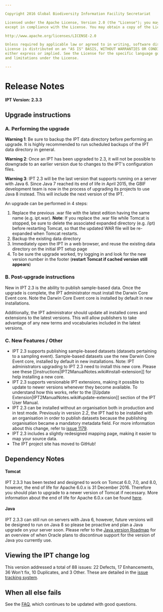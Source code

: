 ```yaml
---

Copyright 2016 Global Biodiversity Information Facility Secretariat

Licensed under the Apache License, Version 2.0 (the "License"); you may not use this file
except in compliance with the License. You may obtain a copy of the License at

http://www.apache.org/licenses/LICENSE-2.0

Unless required by applicable law or agreed to in writing, software distributed under the
License is distributed on an "AS IS" BASIS, WITHOUT WARRANTIES OR CONDITIONS OF ANY KIND,
either express or implied. See the License for the specific language governing permissions
and limitations under the License.

---
```


# Release Notes

**IPT Version: 2.3.3**



## Upgrade instructions

### A. Performing the upgrade

**Warning 1**: Be sure to backup the IPT data directory before performing an upgrade. It is highly recommended to run scheduled backups of the IPT data directory in general.

**Warning 2**: Once an IPT has been upgraded to 2.3, it will not be possible to downgrade to an earlier version due to changes to the IPT's configuration files.

**Warning 3**: IPT 2.3 will be the last version that supports running on a server with Java 6. Since Java 7 reached its end of life in April 2015, the GBIF development team is now in the process of upgrading its projects to use Java 8 instead. This will include the next version of the IPT. 

An upgrade can be performed in 4 steps:

  1. Replace the previous .war file with the latest edition having the same name (e.g. ipt.war). **Note**: If you replace the .war file while Tomcat is stopped, be sure to delete the associated expanded directory (e.g. /ipt) before restarting Tomcat, so that the updated WAR file will be re-expanded when Tomcat restarts.
  2. Backup the existing data directory
  3. Immediately open the IPT in a web browser, and reuse the existing data directory on the initial IPT setup page
  4. To be sure the upgrade worked, try logging in and look for the new version number in the footer (**restart Tomcat if cached version still appears**)

### B. Post-upgrade instructions

New in IPT 2.3 is the ability to publish sample-based data. Once the upgrade is complete, the IPT administrator must install the Darwin Core Event core. Note the Darwin Core Event core is installed by default in new installations.

Additionally, the IPT administrator should update all installed cores and extensions to the latest versions. This will allow publishers to take advantage of any new terms and vocabularies included in the latest versions. 

### C. New Features / Other
  * IPT 2.3 supports publishing sample-based datasets (datasets pertaining to a sampling event). Sample-based datasets use the new Darwin Core Event core, installed by default in new installations. Note: IPT administrators upgrading to IPT 2.3 need to install this new core. Please see these [[instructions|IPT2ManualNotes.wiki#install-extension]] for help installing a new core.
  * IPT 2.3 supports versionable IPT extensions, making it possible to update to newer versions whenever they become available. To understand how this works, refer to the [[Update Extension|IPT2ManualNotes.wiki#update-extension]] section of the IPT User Manual.
  * IPT 2.3 can be installed without an organisation both in production and in test mode. Previously in version 2.2, the IPT had to be installed with an organisation in order to publish datasets because the publishing organisation became a mandatory metadata field. For more information about this change, refer to [issue 1179](https://github.com/gbif/ipt/issues/1179).
  * IPT 2.3 includes a slightly redesigned mapping page, making it easier to map your source data. 
  * The IPT project site  has moved to GitHub! 

## Dependency Notes
#### Tomcat ####
IPT 2.3.3 has been tested and designed to work on Tomcat 6.0, 7.0, and 8.0, however, the end of life for Apache 6.0.x is 31 December 2016. Therefore you should plan to upgrade to a newer version of Tomcat if necessary. More information about the end of life for Apache 6.0.x can be found [here](http://tomcat.apache.org/tomcat-60-eol.html).
#### Java ####
IPT 2.3.3 can still run on servers with Java 6, however, future versions will be designed to run on Java 8 so please be proactive and plan a Java upgrade on your server soon. Please refer to the [Java version Roadmap](http://www.oracle.com/technetwork/java/eol-135779.html) for an overview of when Oracle plans to discontinue support for the version of Java you currently use.

## Viewing the IPT change log

This version addressed a total of 88 issues: 22 Defects, 17 Enhancements, 36 Won't fix, 10 Duplicates, and 3 Other.
These are detailed in the [issue tracking system](https://github.com/gbif/ipt/projects/1).

## When all else fails

See the [FAQ](FAQ.wiki), which continues to be updated with good questions.